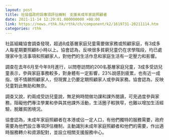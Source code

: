 ```yaml
---
layout: post
title: 社協倡政府設專項評估機制　支援未成年家庭照顧者
date: 2021-11-14 12:29:01.000000000 +08:00
link: https://news.rthk.hk/rthk/ch/component/k2/1619731-20211114.htm
categories: rthk
---
```


社區組織協會調查發現，超過8成基層家庭兒童需要做家務或照顧家庭，有3成多人每星期要照顧8小時以上。協會認為，反咉很多貧窮兒童仍在求學階段，均已處理家中生活事項和照顧家人，對他們的生活作息和家庭生活有一定壓力和影響。

調查在去年6月至今年9月進行，以問卷訪問約200名基層家庭兒童，3成多受訪兒童表示，參與家庭事務較多，對身體有一定影響，23%說感到疲累，也有近一成指，很不情願照顧家人，但現實上仍要定期照顧家人或參與家務。協會認為，反映兒童對此無助和無奈。

調查又說，約兩成受訪兒童說，無足夠時間做功課和課外閱讀，可見過度參與家務，阻礙他們專注學業和參與其他課外活動，生活圈子較狹窄，也難以增加生活經驗，脫離貧困境況。

協會認為，未成年家庭照顧者在本港或佔一定人口，有他們獨特的服務需要，政府需要為他們設立專項評估機制，主動識別未成年家庭照顧者和他們的需要，作出適時服務轉介和資源配對，並設立相關支援服務中心。
